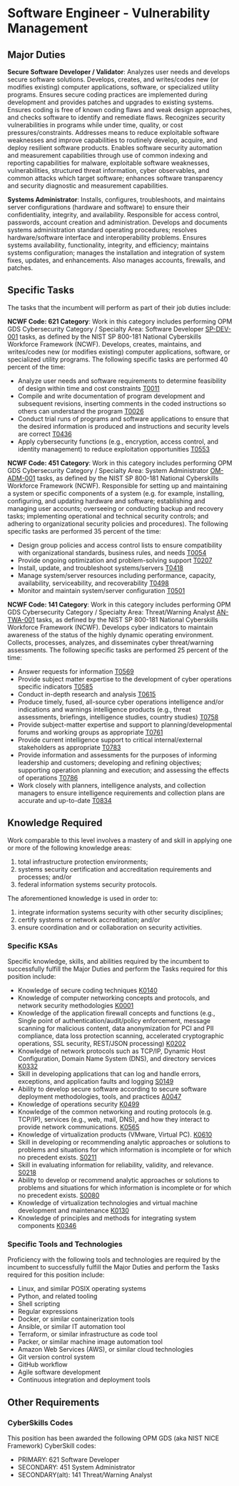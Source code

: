 # Software Engineer - Vulnerability Management #

## Major Duties ##

**Secure Software Developer / Validator**:  Analyzes user needs and develops secure
software solutions. Develops, creates, and writes/codes new (or modifies
existing) computer applications, software, or specialized utility programs.
Ensures secure coding practices are implemented during development and provides
patches and upgrades to existing systems. Ensures coding is free of known coding
flaws and weak design approaches, and checks software to identify and remediate
flaws. Recognizes security vulnerabilities in programs while under time,
quality, or cost pressures/constraints. Addresses means to reduce exploitable
software weaknesses and improve capabilities to routinely develop, acquire, and
deploy resilient software products. Enables software security automation and
measurement capabilities through use of common indexing and reporting
capabilities for malware, exploitable software weaknesses, vulnerabilities,
structured threat information, cyber observables, and common attacks which
target software; enhances software transparency and security diagnostic and
measurement capabilities.

**Systems Administrator**:  Installs, configures, troubleshoots, and maintains
server configurations (hardware and software) to ensure their confidentiality,
integrity, and availability. Responsible for access control, passwords, account
creation and administration. Develops and documents systems administration
standard operating procedures; resolves hardware/software interface and
interoperability problems. Ensures systems availability, functionality,
integrity, and efficiency; maintains systems configuration; manages the
installation and integration of system fixes, updates, and enhancements. Also
manages accounts, firewalls, and patches.

## Specific Tasks ##

The tasks that the incumbent will perform as part of their job duties include:

**NCWF Code: 621 Category**: Work in this category includes performing OPM GDS
Cybersecurity Category / Specialty Area: Software Developer [SP-DEV-001] tasks,
as defined by the NIST SP 800-181 National Cyberskills Workforce Framework
(NCWF).  Develops, creates, maintains, and writes/codes new (or modifies
existing) computer applications, software, or specialized utility programs.  The
following specific tasks are performed 40 percent of the time:

- Analyze user needs and software requirements to determine feasibility of
  design within time and cost constraints [T0011]
- Compile and write documentation of program development and subsequent
  revisions, inserting comments in the coded instructions so others can
  understand the program [T0026]
- Conduct trial runs of programs and software applications to ensure that the
  desired information is produced and instructions and security levels are
  correct [T0436]
- Apply cybersecurity functions (e.g., encryption, access control, and identity
  management) to reduce exploitation opportunities [T0553]

**NCWF Code: 451 Category**:  Work in this category includes performing OPM GDS
Cybersecurity Category / Specialty Area: System Administrator [OM-ADM-001]
tasks, as defined by the NIST SP 800-181 National Cyberskills Workforce
Framework (NCWF).  Responsible for setting up and maintaining a system or
specific components of a system (e.g. for example, installing, configuring, and
updating hardware and software; establishing and managing user accounts;
overseeing or conducting backup and recovery tasks; implementing operational and
technical security controls; and adhering to organizational security policies
and procedures).  The following specific tasks are performed 35 percent of the
time:

- Design group policies and access control lists to ensure compatibility with
  organizational standards, business rules, and needs [T0054]
- Provide ongoing optimization and problem-solving support [T0207]
- Install, update, and troubleshoot systems/servers [T0418]
- Manage system/server resources including performance, capacity, availability,
  serviceability, and recoverability [T0498]
- Monitor and maintain system/server configuration [T0501]

**NCWF Code: 141 Category**:  Work in this category includes performing OPM GDS
Cybersecurity Category / Specialty Area: Threat/Warning Analyst [AN-TWA-001]
tasks, as defined by the NIST SP 800-181 National Cyberskills Workforce
Framework (NCWF).  Develops cyber indicators to maintain awareness of the status
of the highly dynamic operating environment. Collects, processes, analyzes, and
disseminates cyber threat/warning assessments.  The following specific tasks are
performed 25 percent of the time:

- Answer requests for information [T0569]
- Provide subject matter expertise to the development of cyber operations
  specific indicators [T0585]
- Conduct in-depth research and analysis [T0615]
- Produce timely, fused, all-source cyber operations intelligence and/or
  indications and warnings intelligence products (e.g., threat assessments,
  briefings, intelligence studies, country studies) [T0758]
- Provide subject-matter expertise and support to planning/developmental forums
  and working groups as appropriate [T0761]
- Provide current intelligence support to critical internal/external
  stakeholders as appropriate [T0783]
- Provide information and assessments for the purposes of informing leadership
  and customers; developing and refining objectives; supporting operation
  planning and execution; and assessing the effects of operations [T0786]
- Work closely with planners, intelligence analysts, and collection managers to
  ensure intelligence requirements and collection plans are accurate and
  up-to-date [T0834]

## Knowledge Required ##

Work comparable to this level involves a mastery of and skill in applying one or
more of the following knowledge areas:

1. total infrastructure protection environments;
1. systems security certification and accreditation requirements and processes; and/or
1. federal information systems security protocols.

The aforementioned knowledge is used in order to:

1. integrate information systems security with other security disciplines;
1. certify systems or network accreditation; and/or
1. ensure coordination and or collaboration on security
activities.

### Specific KSAs ###

Specific knowledge, skills, and abilities required by the incumbent to
successfully fulfill the Major Duties and perform the Tasks required for this
position include:

- Knowledge of secure coding techniques [K0140]
- Knowledge of computer networking concepts and protocols, and network security
  methodologies [K0001]
- Knowledge of the application firewall concepts and functions (e.g., Single
  point of authentication/audit/policy enforcement, message scanning for
  malicious content, data anonymization for PCI and PII compliance, data loss
  protection scanning, accelerated cryptographic operations, SSL security,
  REST/JSON processing) [K0202]
- Knowledge of network protocols such as TCP/IP, Dynamic Host Configuration,
  Domain Name System (DNS), and directory services [K0332]
- Skill in developing applications that can log and handle errors, exceptions,
  and application faults and logging [S0149]
- Ability to develop secure software according to secure software deployment
  methodologies, tools, and practices [A0047]
- Knowledge of operations security [K0499]
- Knowledge of the common networking and routing protocols (e.g. TCP/IP),
  services (e.g., web, mail, DNS), and how they interact to provide network
  communications. [K0565]
- Knowledge of virtualization products (VMware, Virtual PC). [K0610]
- Skill in developing or recommending analytic approaches or solutions to
  problems and situations for which information is incomplete or for which no
  precedent exists. [S0211]
- Skill in evaluating information for reliability, validity, and relevance.
  [S0218]
- Ability to develop or recommend analytic approaches or solutions to problems
  and situations for which information is incomplete or for which no precedent
  exists. [S0080]
- Knowledge of virtualization technologies and virtual machine development and
  maintenance [K0130]
- Knowledge of principles and methods for integrating system components [K0346]

### Specific Tools and Technologies ###

Proficiency with the following tools and technologies are required by the
incumbent to successfully fulfill the Major Duties and perform the Tasks
required for this position include:

- Linux, and similar POSIX operating systems
- Python, and related tooling
- Shell scripting
- Regular expressions
- Docker, or similar containerization tools
- Ansible, or similar IT automation tool
- Terraform, or similar infrastructure as code tool
- Packer, or similar machine image automation tool
- Amazon Web Services (AWS), or similar cloud technologies
- Git version control system
- GitHub workflow
- Agile software development
- Continuous integration and deployment tools

## Other Requirements ##

### CyberSkills Codes ###

This position has been awarded the following OPM GDS (aka NIST NICE Framework)
CyberSkill codes:

- PRIMARY: 621 Software Developer
- SECONDARY: 451 System Administrator
- SECONDARY(alt): 141 Threat/Warning Analyst

[SP-DEV-001]: https://niccs.cisa.gov/workforce-development/nice-framework/workroles?name=All&id=SP-DEV-001
[OM-ADM-001]: https://niccs.cisa.gov/workforce-development/nice-framework/workroles?id=OM-ADM-001
[AN-TWA-001]: https://niccs.cisa.gov/workforce-development/nice-framework/workroles?id=AN-TWA-001
[T0011]: https://niccs.cisa.gov/workforce-development/nice-framework/tasks?id=T0011
[T0026]: https://niccs.cisa.gov/workforce-development/nice-framework/tasks?id=T0026
[T0436]: https://niccs.cisa.gov/workforce-development/nice-framework/tasks?id=T0436
[T0553]: https://niccs.cisa.gov/workforce-development/nice-framework/tasks?id=T0553
[T0054]: https://niccs.cisa.gov/workforce-development/nice-framework/tasks?id=T0054
[T0207]: https://niccs.cisa.gov/workforce-development/nice-framework/tasks?id=T0207
[T0418]: https://niccs.cisa.gov/workforce-development/nice-framework/tasks?id=T0418
[T0498]: https://niccs.cisa.gov/workforce-development/nice-framework/tasks?id=T0498
[T0501]: https://niccs.cisa.gov/workforce-development/nice-framework/tasks?id=T0501
[T0569]: https://niccs.cisa.gov/workforce-development/nice-framework/tasks?id=T0569
[T0585]: https://niccs.cisa.gov/workforce-development/nice-framework/tasks?id=T0585
[T0615]: https://niccs.cisa.gov/workforce-development/nice-framework/tasks?id=T0615
[T0758]: https://niccs.cisa.gov/workforce-development/nice-framework/tasks?id=T0758
[T0761]: https://niccs.cisa.gov/workforce-development/nice-framework/tasks?id=T0761
[T0783]: https://niccs.cisa.gov/workforce-development/nice-framework/tasks?id=T0783
[T0786]: https://niccs.cisa.gov/workforce-development/nice-framework/tasks?id=T0786
[T0834]: https://niccs.cisa.gov/workforce-development/nice-framework/tasks?id=T0834
[K0140]: https://niccs.cisa.gov/workforce-development/nice-framework/knowledge?id=K0140
[K0001]: https://niccs.cisa.gov/workforce-development/nice-framework/knowledge?id=K0001
[K0202]: https://niccs.cisa.gov/workforce-development/nice-framework/knowledge?id=K0202
[K0332]: https://niccs.cisa.gov/workforce-development/nice-framework/knowledge?id=K0332
[S0149]: https://niccs.cisa.gov/workforce-development/nice-framework/skills?id=S0149
[A0047]: https://niccs.cisa.gov/workforce-development/nice-framework/abilities?id=A0047
[K0499]: https://niccs.cisa.gov/workforce-development/nice-framework/knowledge?id=K0499
[K0565]: https://niccs.cisa.gov/workforce-development/nice-framework/knowledge?id=K0565
[K0610]: https://niccs.cisa.gov/workforce-development/nice-framework/knowledge?id=K0610
[S0211]: https://niccs.cisa.gov/workforce-development/nice-framework/skills?id=S0211
[S0218]: https://niccs.cisa.gov/workforce-development/nice-framework/skills?id=S0218
[S0080]: https://niccs.cisa.gov/workforce-development/nice-framework/skills?id=S0080
[K0130]: https://niccs.cisa.gov/workforce-development/nice-framework/knowledge?id=K0130
[K0346]: https://niccs.cisa.gov/workforce-development/nice-framework/knowledge?id=K0346
